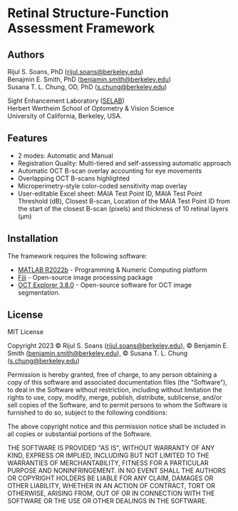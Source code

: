 # Retinal Structure-Function Assessment Framework

## Authors  

Rijul S. Soans, PhD (rijul.soans@berkeley.edu)  
Benajmin E. Smith, PhD (benjamin.smith@berkeley.edu)  
Susana T. L. Chung, OD, PhD (s.chung@berkeley.edu)  

Sight Enhancement Laboratory ([SELAB])  
Herbert Wertheim School of Optometry & Vision Science  
University of California, Berkeley, USA.




## Features

- 2 modes: Automatic and Manual
- Registration Quality: Multi-tiered and self-assessing automatic approach
- Automatic OCT B-scan overlay accounting for eye movements
- Overlapping OCT B-scans highlighted
- Microperimetry-style color-coded sensitivity map overlay
- User-editable Excel sheet: MAIA Test Point ID, MAIA Test Point Threshold (dB), Closest B-scan, Location of the MAIA Test Point ID from the start of the closest B-scan (pixels) and thickness of 10 retinal layers (μm)

## Installation

The framework requires the following software:

- [MATLAB R2022b] - Programming & Numeric Computing platform
- [Fiji] - Open-source image processing package
- [OCT Explorer 3.8.0] - Open-source software for OCT image segmentation.


## License
MIT License

Copyright 2023  &copy; Rijul S. Soans (rijul.soans@berkeley.edu), &copy; Benjamin E. Smith (benjamin.smith@berkeley.edu), &copy; Susana T. L. Chung (s.chung@berkeley.edu)

Permission is hereby granted, free of charge, to any person obtaining a copy
of this software and associated documentation files (the "Software"), to deal
in the Software without restriction, including without limitation the rights
to use, copy, modify, merge, publish, distribute, sublicense, and/or sell
copies of the Software, and to permit persons to whom the Software is
furnished to do so, subject to the following conditions:

The above copyright notice and this permission notice shall be included in all
copies or substantial portions of the Software.

THE SOFTWARE IS PROVIDED "AS IS", WITHOUT WARRANTY OF ANY KIND, EXPRESS OR
IMPLIED, INCLUDING BUT NOT LIMITED TO THE WARRANTIES OF MERCHANTABILITY,
FITNESS FOR A PARTICULAR PURPOSE AND NONINFRINGEMENT. IN NO EVENT SHALL THE
AUTHORS OR COPYRIGHT HOLDERS BE LIABLE FOR ANY CLAIM, DAMAGES OR OTHER
LIABILITY, WHETHER IN AN ACTION OF CONTRACT, TORT OR OTHERWISE, ARISING FROM,
OUT OF OR IN CONNECTION WITH THE SOFTWARE OR THE USE OR OTHER DEALINGS IN THE
SOFTWARE.   


[//]: # (These are reference links used in the body of this note and get stripped out when the markdown processor does its job.)

   [MATLAB R2022b]: <https://www.mathworks.com/products/matlab.html>
   [Fiji]: <https://imagej.net/software/fiji/>
   [OCT Explorer 3.8.0]: <https://iibi.uiowa.edu/oct-reference>
   [SELAB]: <https://selab.berkeley.edu/>

